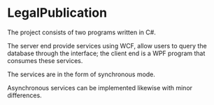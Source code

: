LegalPublication
================
The project consists of two programs written in C#. 

The server end provide services using WCF, allow users to query the database through the interface; the client end is a WPF program that consumes these services.

The services are in the form of synchronous mode.

Asynchronous services can be implemented likewise with minor differences.
